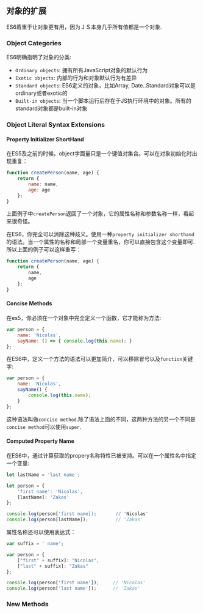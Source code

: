 ## 对象的扩展

ES6着重于让对象更有用，因为ＪＳ本身几乎所有值都是一个对象.

### Object Categories

ES6明确指明了对象的分类:

- `Ordinary objects`: 拥有所有JavaScript对象的默认行为
- `Exotic objects`: 内部的行为和对象默认行为有差异
- `Standard objects`: ES6定义的对象，比如Array, Date..Standard对象可以是ordinary或者exotic的
- `Built-in objects`: 当一个脚本运行后存在于JS执行环境中的对象。所有的standard对象都是built-in对象

### Object Literal Syntax Extensions

#### Property Initializer ShortHand

在ES5及之前的时候，object字面量只是一个键值对集合。可以在对象初始化时出现重复：

```javascript
function createPerson(name, age) {
    return {
        name: name,
        age: age
    };
}
```

上面例子中`createPerson`返回了一个对象，它的属性名称和参数名称一样，看起来很奇怪。

在ES6，你完全可以消除这种歧义。使用一种`property initializer shorthand`的语法。当一个属性的名称和局部一个变量重名，你可以直接包含这个变量即可.所以上面的例子可以这样重写：

```javascript
function createPerson(name, age) {
    return {
        name,
        age
    };
}
```

#### Concise Methods

在es5，你必须在一个对象中完全定义一个函数，它才能称为方法:

```javascript
var person = {
    name: 'Nicolas',
    sayName: () => { console.log(this.name); }
};
```

在ES6中，定义一个方法的语法可以更加简介，可以移除冒号以及`function`关键字:

```javascript
var person = {
    name: 'Nicolas',
    sayName() {
        console.log(this.name);
    }
};
```

这种语法叫做`concise method`.除了语法上面的不同，这两种方法的另一个不同是`concise method`可以使用`super`.

#### Computed Property Name

在ES6中，通过计算获取的propery名称特性已被支持。可以在一个属性名中指定一个变量:

```javascript
let lastName = 'last name';

let person = {
    'first name': 'Nicolas',
    [lastName]: 'Zakas'
};

console.log(person['first name]);       // 'Nicolas'
console.log(person[lastName]);          // 'Zakas'
```

属性名称还可以使用表达式：

```javascript
var suffix = ' name';

var person = {
    ["first" + suffix]: "Nicolas",
    ["last" + suffix]: "Zakas"
};

console.log(person['first name']);     // 'Nicolas'
console.log(person['last name']);      // 'Zakas'
```

### New Methods

